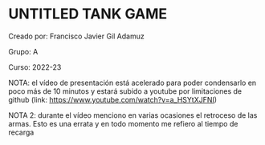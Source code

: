 # UNTITLED TANK GAME
Creado por: Francisco Javier Gil Adamuz

Grupo: A

Curso: 2022-23

NOTA: el vídeo de presentación está acelerado para poder condensarlo en poco más de 10 minutos y estará subido a youtube por limitaciones de github (link: https://www.youtube.com/watch?v=a_HSYtXJFNI)

NOTA 2: durante el vídeo menciono en varias ocasiones el retroceso de las armas. Esto es una errata y en todo momento me refiero al tiempo de recarga
